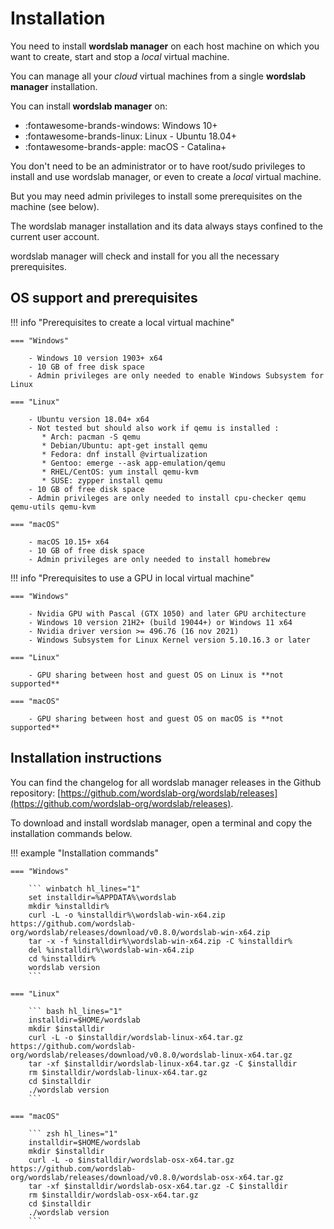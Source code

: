 # Installation

You need to install **wordslab manager** on each host machine on which you want to create, start and stop a *local* virtual machine.

You can manage all your *cloud* virtual machines from a single **wordslab manager** installation.

You can install **wordslab manager** on:

- :fontawesome-brands-windows: Windows 10+
- :fontawesome-brands-linux: Linux - Ubuntu 18.04+
- :fontawesome-brands-apple: macOS - Catalina+

You don't need to be an administrator or to have root/sudo privileges to install and use wordslab manager, or even to create a *local* virtual machine.

But you may need admin privileges to install some prerequisites on the machine (see below). 

The wordslab manager installation and its data always stays confined to the current user account.

wordslab manager will check and install for you all the necessary prerequisites.

## OS support and prerequisites

!!! info "Prerequisites to create a local virtual machine"

    === "Windows"

        - Windows 10 version 1903+ x64
        - 10 GB of free disk space
        - Admin privileges are only needed to enable Windows Subsystem for Linux

    === "Linux"

        - Ubuntu version 18.04+ x64
        - Not tested but should also work if qemu is installed :
           * Arch: pacman -S qemu
           * Debian/Ubuntu: apt-get install qemu
           * Fedora: dnf install @virtualization
           * Gentoo: emerge --ask app-emulation/qemu
           * RHEL/CentOS: yum install qemu-kvm
           * SUSE: zypper install qemu
        - 10 GB of free disk space
        - Admin privileges are only needed to install cpu-checker qemu qemu-utils qemu-kvm 

    === "macOS"

        - macOS	10.15+ x64
        - 10 GB of free disk space
        - Admin privileges are only needed to install homebrew

!!! info "Prerequisites to use a GPU in local virtual machine"

    === "Windows"

        - Nvidia GPU with Pascal (GTX 1050) and later GPU architecture        
        - Windows 10 version 21H2+ (build 19044+) or Windows 11 x64
        - Nvidia driver version >= 496.76 (16 nov 2021)
        - Windows Subsystem for Linux Kernel version 5.10.16.3 or later

    === "Linux"

        - GPU sharing between host and guest OS on Linux is **not supported**

    === "macOS"

        - GPU sharing between host and guest OS on macOS is **not supported**

## Installation instructions

You can find the changelog for all wordslab manager releases in the Github repository: [https://github.com/wordslab-org/wordslab/releases](https://github.com/wordslab-org/wordslab/releases).

To download and install wordslab manager, open a terminal and copy the installation commands below.

!!! example "Installation commands"

    === "Windows"

        ``` winbatch hl_lines="1"
        set installdir=%APPDATA%\wordslab
        mkdir %installdir%
        curl -L -o %installdir%\wordslab-win-x64.zip https://github.com/wordslab-org/wordslab/releases/download/v0.8.0/wordslab-win-x64.zip
        tar -x -f %installdir%\wordslab-win-x64.zip -C %installdir%
        del %installdir%\wordslab-win-x64.zip
        cd %installdir%
        wordslab version
        ```

    === "Linux"

        ``` bash hl_lines="1"
        installdir=$HOME/wordslab
        mkdir $installdir
        curl -L -o $installdir/wordslab-linux-x64.tar.gz https://github.com/wordslab-org/wordslab/releases/download/v0.8.0/wordslab-linux-x64.tar.gz
        tar -xf $installdir/wordslab-linux-x64.tar.gz -C $installdir
        rm $installdir/wordslab-linux-x64.tar.gz
        cd $installdir
        ./wordslab version
        ```

    === "macOS"

        ``` zsh hl_lines="1"
        installdir=$HOME/wordslab
        mkdir $installdir
        curl -L -o $installdir/wordslab-osx-x64.tar.gz https://github.com/wordslab-org/wordslab/releases/download/v0.8.0/wordslab-osx-x64.tar.gz
        tar -xf $installdir/wordslab-osx-x64.tar.gz -C $installdir
        rm $installdir/wordslab-osx-x64.tar.gz
        cd $installdir
        ./wordslab version
        ```



